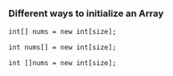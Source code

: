 ### Different ways to initialize an Array

```
int[] nums = new int[size];

int nums[] = new int[size];

int []nums = new int[size];
```

